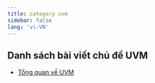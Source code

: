 ```yaml
---
title: category uvm
sidebar: false
lang: 'vi-VN'
---
```


## Danh sách bài viết chủ đề UVM

<catagory-posts category="uvm"/>

- [Tổng quan về UVM](/posts/uvm.md)
